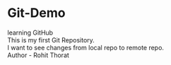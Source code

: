 # Git-Demo
learning GitHub
<br>
This is my first Git Repository.
<br>
I want to see changes from local repo to remote repo.
<br>
Author - Rohit Thorat
